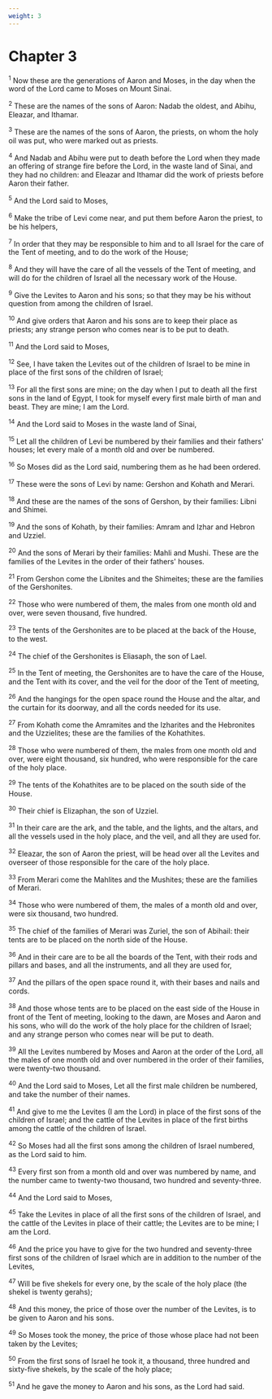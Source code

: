 ```yaml
---
weight: 3
---
```


# Chapter 3

<sup>1</sup> Now these are the generations of Aaron and Moses, in the day when the word of the Lord came to Moses on Mount Sinai. 

<sup>2</sup> These are the names of the sons of Aaron: Nadab the oldest, and Abihu, Eleazar, and Ithamar. 

<sup>3</sup> These are the names of the sons of Aaron, the priests, on whom the holy oil was put, who were marked out as priests. 

<sup>4</sup> And Nadab and Abihu were put to death before the Lord when they made an offering of strange fire before the Lord, in the waste land of Sinai, and they had no children: and Eleazar and Ithamar did the work of priests before Aaron their father. 

<sup>5</sup> And the Lord said to Moses, 

<sup>6</sup> Make the tribe of Levi come near, and put them before Aaron the priest, to be his helpers, 

<sup>7</sup> In order that they may be responsible to him and to all Israel for the care of the Tent of meeting, and to do the work of the House; 

<sup>8</sup> And they will have the care of all the vessels of the Tent of meeting, and will do for the children of Israel all the necessary work of the House. 

<sup>9</sup> Give the Levites to Aaron and his sons; so that they may be his without question from among the children of Israel. 

<sup>10</sup> And give orders that Aaron and his sons are to keep their place as priests; any strange person who comes near is to be put to death. 

<sup>11</sup> And the Lord said to Moses, 

<sup>12</sup> See, I have taken the Levites out of the children of Israel to be mine in place of the first sons of the children of Israel; 

<sup>13</sup> For all the first sons are mine; on the day when I put to death all the first sons in the land of Egypt, I took for myself every first male birth of man and beast. They are mine; I am the Lord. 

<sup>14</sup> And the Lord said to Moses in the waste land of Sinai, 

<sup>15</sup> Let all the children of Levi be numbered by their families and their fathers' houses; let every male of a month old and over be numbered. 

<sup>16</sup> So Moses did as the Lord said, numbering them as he had been ordered. 

<sup>17</sup> These were the sons of Levi by name: Gershon and Kohath and Merari. 

<sup>18</sup> And these are the names of the sons of Gershon, by their families: Libni and Shimei. 

<sup>19</sup> And the sons of Kohath, by their families: Amram and Izhar and Hebron and Uzziel. 

<sup>20</sup> And the sons of Merari by their families: Mahli and Mushi. These are the families of the Levites in the order of their fathers' houses. 

<sup>21</sup> From Gershon come the Libnites and the Shimeites; these are the families of the Gershonites. 

<sup>22</sup> Those who were numbered of them, the males from one month old and over, were seven thousand, five hundred. 

<sup>23</sup> The tents of the Gershonites are to be placed at the back of the House, to the west. 

<sup>24</sup> The chief of the Gershonites is Eliasaph, the son of Lael. 

<sup>25</sup> In the Tent of meeting, the Gershonites are to have the care of the House, and the Tent with its cover, and the veil for the door of the Tent of meeting, 

<sup>26</sup> And the hangings for the open space round the House and the altar, and the curtain for its doorway, and all the cords needed for its use. 

<sup>27</sup> From Kohath come the Amramites and the Izharites and the Hebronites and the Uzzielites; these are the families of the Kohathites. 

<sup>28</sup> Those who were numbered of them, the males from one month old and over, were eight thousand, six hundred, who were responsible for the care of the holy place. 

<sup>29</sup> The tents of the Kohathites are to be placed on the south side of the House. 

<sup>30</sup> Their chief is Elizaphan, the son of Uzziel. 

<sup>31</sup> In their care are the ark, and the table, and the lights, and the altars, and all the vessels used in the holy place, and the veil, and all they are used for. 

<sup>32</sup> Eleazar, the son of Aaron the priest, will be head over all the Levites and overseer of those responsible for the care of the holy place. 

<sup>33</sup> From Merari come the Mahlites and the Mushites; these are the families of Merari. 

<sup>34</sup> Those who were numbered of them, the males of a month old and over, were six thousand, two hundred. 

<sup>35</sup> The chief of the families of Merari was Zuriel, the son of Abihail: their tents are to be placed on the north side of the House. 

<sup>36</sup> And in their care are to be all the boards of the Tent, with their rods and pillars and bases, and all the instruments, and all they are used for, 

<sup>37</sup> And the pillars of the open space round it, with their bases and nails and cords. 

<sup>38</sup> And those whose tents are to be placed on the east side of the House in front of the Tent of meeting, looking to the dawn, are Moses and Aaron and his sons, who will do the work of the holy place for the children of Israel; and any strange person who comes near will be put to death. 

<sup>39</sup> All the Levites numbered by Moses and Aaron at the order of the Lord, all the males of one month old and over numbered in the order of their families, were twenty-two thousand. 

<sup>40</sup> And the Lord said to Moses, Let all the first male children be numbered, and take the number of their names. 

<sup>41</sup> And give to me the Levites (I am the Lord) in place of the first sons of the children of Israel; and the cattle of the Levites in place of the first births among the cattle of the children of Israel. 

<sup>42</sup> So Moses had all the first sons among the children of Israel numbered, as the Lord said to him. 

<sup>43</sup> Every first son from a month old and over was numbered by name, and the number came to twenty-two thousand, two hundred and seventy-three. 

<sup>44</sup> And the Lord said to Moses, 

<sup>45</sup> Take the Levites in place of all the first sons of the children of Israel, and the cattle of the Levites in place of their cattle; the Levites are to be mine; I am the Lord. 

<sup>46</sup> And the price you have to give for the two hundred and seventy-three first sons of the children of Israel which are in addition to the number of the Levites, 

<sup>47</sup> Will be five shekels for every one, by the scale of the holy place (the shekel is twenty gerahs); 

<sup>48</sup> And this money, the price of those over the number of the Levites, is to be given to Aaron and his sons. 

<sup>49</sup> So Moses took the money, the price of those whose place had not been taken by the Levites; 

<sup>50</sup> From the first sons of Israel he took it, a thousand, three hundred and sixty-five shekels, by the scale of the holy place; 

<sup>51</sup> And he gave the money to Aaron and his sons, as the Lord had said. 


